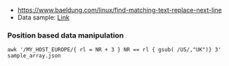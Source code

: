 - https://www.baeldung.com/linux/find-matching-text-replace-next-line
- Data sample: [Link](../../sampleData/raw/json/sample_array.json)

### Position based data manipulation
```
awk '/MY_HOST_EUROPE/{ rl = NR + 3 } NR == rl { gsub( /US/,"UK")} 3' sample_array.json
```
